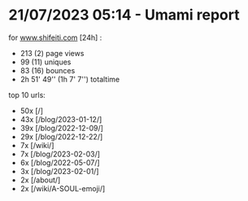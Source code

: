 # 21/07/2023 05:14 - Umami report
for www.shifeiti.com [24h] :

 - 213 (2) page views
 - 99 (11) uniques
 - 83 (16) bounces
 - 2h 51' 49'' (1h 7' 7'') totaltime


top 10 urls:
 - 50x [/]
 - 43x [/blog/2023-01-12/]
 - 39x [/blog/2022-12-09/]
 - 29x [/blog/2022-12-22/]
 - 7x [/wiki/]
 - 7x [/blog/2023-02-03/]
 - 6x [/blog/2022-05-07/]
 - 3x [/blog/2023-02-01/]
 - 2x [/about/]
 - 2x [/wiki/A-SOUL-emoji/]


